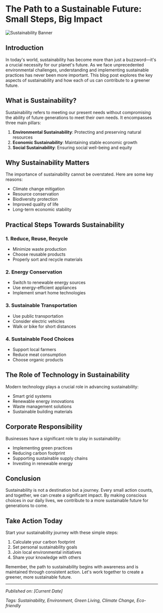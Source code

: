 # The Path to a Sustainable Future: Small Steps, Big Impact

![Sustainability Banner](https://images.unsplash.com/photo-1497435334941-8c899ee9e8e9?ixlib=rb-1.2.1&auto=format&fit=crop&w=1350&q=80)

## Introduction

In today's world, sustainability has become more than just a buzzword—it's a crucial necessity for our planet's future. As we face unprecedented environmental challenges, understanding and implementing sustainable practices has never been more important. This blog post explores the key aspects of sustainability and how each of us can contribute to a greener future.

## What is Sustainability?

Sustainability refers to meeting our present needs without compromising the ability of future generations to meet their own needs. It encompasses three main pillars:

1. **Environmental Sustainability**: Protecting and preserving natural resources
2. **Economic Sustainability**: Maintaining stable economic growth
3. **Social Sustainability**: Ensuring social well-being and equity

## Why Sustainability Matters

The importance of sustainability cannot be overstated. Here are some key reasons:

- Climate change mitigation
- Resource conservation
- Biodiversity protection
- Improved quality of life
- Long-term economic stability

## Practical Steps Towards Sustainability

### 1. Reduce, Reuse, Recycle
- Minimize waste production
- Choose reusable products
- Properly sort and recycle materials

### 2. Energy Conservation
- Switch to renewable energy sources
- Use energy-efficient appliances
- Implement smart home technologies

### 3. Sustainable Transportation
- Use public transportation
- Consider electric vehicles
- Walk or bike for short distances

### 4. Sustainable Food Choices
- Support local farmers
- Reduce meat consumption
- Choose organic products

## The Role of Technology in Sustainability

Modern technology plays a crucial role in advancing sustainability:

- Smart grid systems
- Renewable energy innovations
- Waste management solutions
- Sustainable building materials

## Corporate Responsibility

Businesses have a significant role to play in sustainability:

- Implementing green practices
- Reducing carbon footprint
- Supporting sustainable supply chains
- Investing in renewable energy

## Conclusion

Sustainability is not a destination but a journey. Every small action counts, and together, we can create a significant impact. By making conscious choices in our daily lives, we contribute to a more sustainable future for generations to come.

## Take Action Today

Start your sustainability journey with these simple steps:

1. Calculate your carbon footprint
2. Set personal sustainability goals
3. Join local environmental initiatives
4. Share your knowledge with others

Remember, the path to sustainability begins with awareness and is maintained through consistent action. Let's work together to create a greener, more sustainable future.

---

*Published on: [Current Date]*

*Tags: Sustainability, Environment, Green Living, Climate Change, Eco-friendly* 
